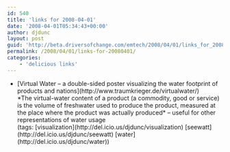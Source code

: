 ```yaml
---
id: 540
title: 'links for 2008-04-01'
date: '2008-04-01T05:34:43+00:00'
author: djdunc
layout: post
guid: 'http://beta.driversofchange.com/emtech/2008/04/01/links_for_20080401/'
permalink: /2008/04/01/links-for-20080401/
categories:
    - 'delicious links'
---
```


- <div class="delicious-link">[Virtual Water – a double-sided poster visualizing the water footprint of products and nations](http://www.traumkrieger.de/virtualwater/)</div><div class="delicious-extended">*The virtual-water content of a product (a commodity, good or service) is the volume of freshwater used to produce the product, measured at the place where the product was actually produced* – useful for other representations of water usage</div><div class="delicious-tags">(tags: [visualization](http://del.icio.us/djdunc/visualization) [seewatt](http://del.icio.us/djdunc/seewatt) [water](http://del.icio.us/djdunc/water))</div>